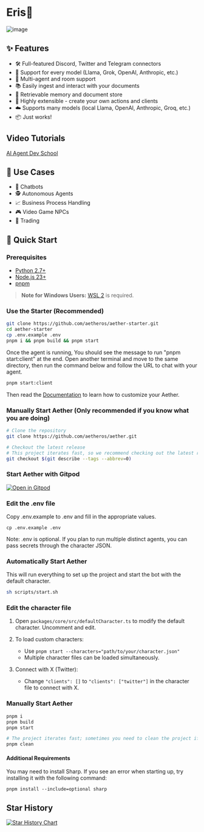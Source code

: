 # Eris🤖

![image](https://github.com/user-attachments/assets/1095f6a0-3ec2-4dc7-8f59-66ccaf281342)


## ✨ Features

- 🛠️ Full-featured Discord, Twitter and Telegram connectors
- 🔗 Support for every model (Llama, Grok, OpenAI, Anthropic, etc.)
- 👥 Multi-agent and room support
- 📚 Easily ingest and interact with your documents
- 💾 Retrievable memory and document store
- 🚀 Highly extensible - create your own actions and clients
- ☁️ Supports many models (local Llama, OpenAI, Anthropic, Groq, etc.)
- 📦 Just works!

## Video Tutorials

[AI Agent Dev School](https://www.youtube.com/watch?v=ArptLpQiKfI&list=PLx5pnFXdPTRzWla0RaOxALTSTnVq53fKL)

## 🎯 Use Cases

- 🤖 Chatbots
- 🕵️ Autonomous Agents
- 📈 Business Process Handling
- 🎮 Video Game NPCs
- 🧠 Trading

## 🚀 Quick Start

### Prerequisites

- [Python 2.7+](https://www.python.org/downloads/)
- [Node.js 23+](https://docs.npmjs.com/downloading-and-installing-node-js-and-npm)
- [pnpm](https://pnpm.io/installation)

> **Note for Windows Users:** [WSL 2](https://learn.microsoft.com/en-us/windows/wsl/install-manual) is required.

### Use the Starter (Recommended)

```bash
git clone https://github.com/aetheros/aether-starter.git
cd aether-starter
cp .env.example .env
pnpm i && pnpm build && pnpm start
```
Once the agent is running, You should see the message to run "pnpm start:client" at the end.
Open another terminal and move to the same directory, then run the command below and follow the URL to chat with your agent.
```bash
pnpm start:client
```

Then read the [Documentation](https://aetheros.github.io/aether/) to learn how to customize your Aether.

### Manually Start Aether (Only recommended if you know what you are doing)

```bash
# Clone the repository
git clone https://github.com/aetheros/aether.git

# Checkout the latest release
# This project iterates fast, so we recommend checking out the latest release
git checkout $(git describe --tags --abbrev=0)
```

### Start Aether with Gitpod

[![Open in Gitpod](https://gitpod.io/button/open-in-gitpod.svg)](https://gitpod.io/#https://github.com/aetheros/aether/tree/main)

### Edit the .env file

Copy .env.example to .env and fill in the appropriate values.

```
cp .env.example .env
```

Note: .env is optional. If you plan to run multiple distinct agents, you can pass secrets through the character JSON.

### Automatically Start Aether

This will run everything to set up the project and start the bot with the default character.

```bash
sh scripts/start.sh
```

### Edit the character file

1. Open `packages/core/src/defaultCharacter.ts` to modify the default character. Uncomment and edit.

2. To load custom characters:
    - Use `pnpm start --characters="path/to/your/character.json"`
    - Multiple character files can be loaded simultaneously.
3. Connect with X (Twitter):
    - Change `"clients": []` to `"clients": ["twitter"]` in the character file to connect with X.

### Manually Start Aether

```bash
pnpm i
pnpm build
pnpm start

# The project iterates fast; sometimes you need to clean the project if you are returning to the project
pnpm clean
```

#### Additional Requirements

You may need to install Sharp. If you see an error when starting up, try installing it with the following command:

```
pnpm install --include=optional sharp
```

## Star History

[![Star History Chart](https://api.star-history.com/svg?repos=aetheros/aether&type=Date)](https://star-history.com/#aetheros/aether&Date)

